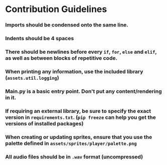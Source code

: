 # Contribution Guidelines

### Imports should be condensed onto the same line.

### Indents should be 4 spaces

### There should be newlines before every `if`, `for`, `else` and `elif`, as well as between blocks of repetitive code. 

### When printing any information, use the included library (`assets.util.logging`)

### Main.py is a basic entry point. Don't put any content/rendering in it.

### If requiring an external library, be sure to specify the exact version in `requirements.txt`. (`pip freeze` can help you get the versions of installed packages)

### When creating or updating sprites, ensure that you use the palette defined in `assets/sprites/player/palette.png`

### All audio files should be in `.wav` format (uncompressed)
